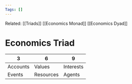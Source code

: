 ```yaml
---
Tags: []
---
```

Related: [[Triads]] [[Economics Monad]] [[Economics Dyad]]
# Economics Triad

| 3 | 6 | 9 |
|---|---|---|
| Accounts | Values | Interests |
| Events | Resources | Agents |